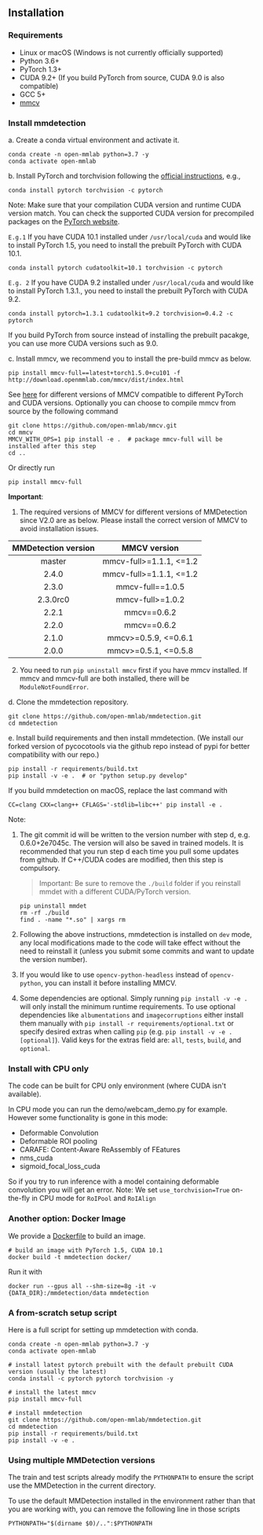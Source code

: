 ## Installation

### Requirements

- Linux or macOS (Windows is not currently officially supported)
- Python 3.6+
- PyTorch 1.3+
- CUDA 9.2+ (If you build PyTorch from source, CUDA 9.0 is also compatible)
- GCC 5+
- [mmcv](https://github.com/open-mmlab/mmcv)

### Install mmdetection

a. Create a conda virtual environment and activate it.

```shell
conda create -n open-mmlab python=3.7 -y
conda activate open-mmlab
```

b. Install PyTorch and torchvision following the [official instructions](https://pytorch.org/), e.g.,

```shell
conda install pytorch torchvision -c pytorch
```

Note: Make sure that your compilation CUDA version and runtime CUDA version match.
You can check the supported CUDA version for precompiled packages on the [PyTorch website](https://pytorch.org/).

`E.g.1` If you have CUDA 10.1 installed under `/usr/local/cuda` and would like to install
PyTorch 1.5, you need to install the prebuilt PyTorch with CUDA 10.1.

```shell
conda install pytorch cudatoolkit=10.1 torchvision -c pytorch
```

`E.g. 2` If you have CUDA 9.2 installed under `/usr/local/cuda` and would like to install
PyTorch 1.3.1., you need to install the prebuilt PyTorch with CUDA 9.2.

```shell
conda install pytorch=1.3.1 cudatoolkit=9.2 torchvision=0.4.2 -c pytorch
```

If you build PyTorch from source instead of installing the prebuilt pacakge,
you can use more CUDA versions such as 9.0.

c. Install mmcv, we recommend you to install the pre-build mmcv as below.

```shell
pip install mmcv-full==latest+torch1.5.0+cu101 -f http://download.openmmlab.com/mmcv/dist/index.html
```

See [here](https://github.com/open-mmlab/mmcv#install-with-pip) for different versions of MMCV compatible to different PyTorch and CUDA versions.
Optionally you can choose to compile mmcv from source by the following command

```shell
git clone https://github.com/open-mmlab/mmcv.git
cd mmcv
MMCV_WITH_OPS=1 pip install -e .  # package mmcv-full will be installed after this step
cd ..
```

Or directly run

```shell
pip install mmcv-full
```

**Important**:

1. The required versions of MMCV for different versions of MMDetection since V2.0 are as below. Please install the correct version of MMCV to avoid installation issues.

| MMDetection version |    MMCV version     |
|:-------------------:|:-------------------:|
| master              | mmcv-full>=1.1.1, <=1.2|
| 2.4.0               | mmcv-full>=1.1.1, <=1.2|
| 2.3.0               | mmcv-full==1.0.5|
| 2.3.0rc0            | mmcv-full>=1.0.2    |
| 2.2.1               | mmcv==0.6.2         |
| 2.2.0               | mmcv==0.6.2         |
| 2.1.0               | mmcv>=0.5.9, <=0.6.1|
| 2.0.0               | mmcv>=0.5.1, <=0.5.8|

2. You need to run `pip uninstall mmcv` first if you have mmcv installed.
If mmcv and mmcv-full are both installed, there will be `ModuleNotFoundError`.

d. Clone the mmdetection repository.

```shell
git clone https://github.com/open-mmlab/mmdetection.git
cd mmdetection
```

e. Install build requirements and then install mmdetection.
(We install our forked version of pycocotools via the github repo instead of pypi
for better compatibility with our repo.)

```shell
pip install -r requirements/build.txt
pip install -v -e .  # or "python setup.py develop"
```

If you build mmdetection on macOS, replace the last command with

```shell
CC=clang CXX=clang++ CFLAGS='-stdlib=libc++' pip install -e .
```

Note:

1. The git commit id will be written to the version number with step d, e.g. 0.6.0+2e7045c. The version will also be saved in trained models.
It is recommended that you run step d each time you pull some updates from github. If C++/CUDA codes are modified, then this step is compulsory.

    > Important: Be sure to remove the `./build` folder if you reinstall mmdet with a different CUDA/PyTorch version.

    ```shell
    pip uninstall mmdet
    rm -rf ./build
    find . -name "*.so" | xargs rm
    ```

2. Following the above instructions, mmdetection is installed on `dev` mode, any local modifications made to the code will take effect without the need to reinstall it (unless you submit some commits and want to update the version number).

3. If you would like to use `opencv-python-headless` instead of `opencv-python`,
you can install it before installing MMCV.

4. Some dependencies are optional. Simply running `pip install -v -e .` will only install the minimum runtime requirements. To use optional dependencies like `albumentations` and `imagecorruptions` either install them manually with `pip install -r requirements/optional.txt` or specify desired extras when calling `pip` (e.g. `pip install -v -e .[optional]`). Valid keys for the extras field are: `all`, `tests`, `build`, and `optional`.

### Install with CPU only

The code can be built for CPU only environment (where CUDA isn't available).

In CPU mode you can run the demo/webcam_demo.py for example.
However some functionality is gone in this mode:

- Deformable Convolution
- Deformable ROI pooling
- CARAFE: Content-Aware ReAssembly of FEatures
- nms_cuda
- sigmoid_focal_loss_cuda

So if you try to run inference with a model containing deformable convolution you will get an error.
Note: We set `use_torchvision=True` on-the-fly in CPU mode for `RoIPool` and `RoIAlign`

### Another option: Docker Image

We provide a [Dockerfile](https://github.com/open-mmlab/mmdetection/blob/master/docker/Dockerfile) to build an image.

```shell
# build an image with PyTorch 1.5, CUDA 10.1
docker build -t mmdetection docker/
```

Run it with

```shell
docker run --gpus all --shm-size=8g -it -v {DATA_DIR}:/mmdetection/data mmdetection
```

### A from-scratch setup script

Here is a full script for setting up mmdetection with conda.

```shell
conda create -n open-mmlab python=3.7 -y
conda activate open-mmlab

# install latest pytorch prebuilt with the default prebuilt CUDA version (usually the latest)
conda install -c pytorch pytorch torchvision -y

# install the latest mmcv
pip install mmcv-full

# install mmdetection
git clone https://github.com/open-mmlab/mmdetection.git
cd mmdetection
pip install -r requirements/build.txt
pip install -v -e .
```

### Using multiple MMDetection versions

The train and test scripts already modify the `PYTHONPATH` to ensure the script use the MMDetection in the current directory.

To use the default MMDetection installed in the environment rather than that you are working with, you can remove the following line in those scripts

```shell
PYTHONPATH="$(dirname $0)/..":$PYTHONPATH
```
